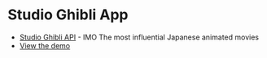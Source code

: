 # Studio Ghibli App

- [Studio Ghibli API](https://ghibliapi.herokuapp.com/) - IMO The most
  influential Japanese animated movies
- [View the demo](https://heliumind.github.io/sandbox/ghibli)
